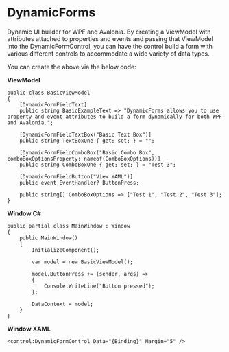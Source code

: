 # DynamicForms
Dynamic UI builder for WPF and Avalonia. By creating a ViewModel with attributes attached to properties and events and passing that ViewModel into the DynamicFormControl, you can have the control build a form with various different controls to accommodate a wide variety of data types.

You can create the above via the below code:

**ViewModel**
```
public class BasicViewModel
{
    [DynamicFormFieldText]
    public string BasicExampleText => "DynamicForms allows you to use property and event attributes to build a form dynamically for both WPF and Avalonia.";
    
    [DynamicFormFieldTextBox("Basic Text Box")]
    public string TextBoxOne { get; set; } = "";

    [DynamicFormFieldComboBox("Basic Combo Box", comboBoxOptionsProperty: nameof(ComboBoxOptions))]
    public string ComboBoxOne { get; set; } = "Test 3";

    [DynamicFormFieldButton("View YAML")] 
    public event EventHandler? ButtonPress;

    public string[] ComboBoxOptions => ["Test 1", "Test 2", "Test 3"];
}
```

**Window C#**
```
public partial class MainWindow : Window
{
    public MainWindow()
    {
        InitializeComponent();
        
        var model = new BasicViewModel();

        model.ButtonPress += (sender, args) =>
        {
            Console.WriteLine("Button pressed");
        };

        DataContext = model;
    }
}
```

**Window XAML**
```
<control:DynamicFormControl Data="{Binding}" Margin="5" />
```
